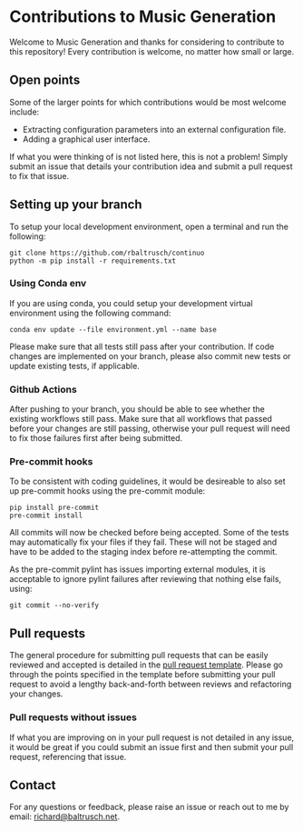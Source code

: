 # Contributions to Music Generation

Welcome to Music Generation and thanks for considering to contribute to this repository! Every contribution is welcome, no matter how small or large.

## Open points

Some of the larger points for which contributions would be most welcome include:

- Extracting configuration parameters into an external configuration file.
- Adding a graphical user interface.

If what you were thinking of is not listed here, this is not a problem! Simply submit an issue that details your contribution idea and submit a pull request to fix that issue.

## Setting up your branch

To setup your local development environment, open a terminal and run the following:

```
git clone https://github.com/rbaltrusch/continuo
python -m pip install -r requirements.txt
```

### Using Conda env

If you are using conda, you could setup your development virtual environment using the following command:

```
conda env update --file environment.yml --name base
```

Please make sure that all tests still pass after your contribution. If code changes are implemented on your branch, please also commit new tests or update existing tests, if applicable.

### Github Actions

After pushing to your branch, you should be able to see whether the existing workflows still pass. Make sure that all workflows that passed before your changes are still passing, otherwise your pull request will need to fix those failures first after being submitted.

### Pre-commit hooks

To be consistent with coding guidelines, it would be desireable to also set up pre-commit hooks using the pre-commit module:

```
pip install pre-commit
pre-commit install
```

All commits will now be checked before being accepted. Some of the tests may automatically fix your files if they fail. These will not be staged and have to be added to the staging index before re-attempting the commit.

As the pre-commit pylint has issues importing external modules, it is acceptable to ignore pylint failures after reviewing that nothing else fails, using:

```
git commit --no-verify
```

## Pull requests

The general procedure for submitting pull requests that can be easily reviewed and accepted is detailed in the [pull request template](.github/pull_request_template.md).
Please go through the points specified in the template before submitting your pull request to avoid a lengthy back-and-forth between reviews and refactoring your changes.

### Pull requests without issues

If what you are improving on in your pull request is not detailed in any issue, it would be great if you could submit an issue first and then submit your pull request, referencing that issue.

## Contact

For any questions or feedback, please raise an issue or reach out to me by email: richard@baltrusch.net.
